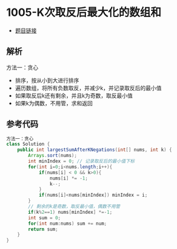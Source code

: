 # 1005-K次取反后最大化的数组和

- [题目链接](https://leetcode-cn.com/problems/maximize-sum-of-array-after-k-negations/)

## 解析

方法一：贪心
- 排序，按从小到大进行排序
- 遍历数组，将所有负数取反，并减少k，并记录取反后的最小值
- 如果取反后k还有剩余，并且k为奇数，取反最小值
- 如果k为偶数，不用管，求和返回


## 参考代码
```Java
方法一：贪心
class Solution {
    public int largestSumAfterKNegations(int[] nums, int k) {
        Arrays.sort(nums);
        int minIndex = 0; // 记录取反后的最小值下标
        for(int i=0;i<nums.length;i++){
            if(nums[i] < 0 && k>0){
                nums[i] *= -1;
                k--;
            }
            if(nums[i]<nums[minIndex]) minIndex = i;
        }
        // 剩余的k是奇数，取反最小值，偶数不用管
        if(k%2==1) nums[minIndex] *=-1;
        int sum = 0;
        for(int num:nums) sum += num;
        return sum;
    }
}
```
